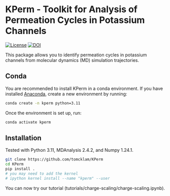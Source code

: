 # KPerm - Toolkit for Analysis of Permeation Cycles in Potassium Channels


[![License](https://img.shields.io/github/license/deGrootLab/KPerm)](https://www.gnu.org/licenses/gpl-3.0.en.html) [![DOI](https://img.shields.io/badge/DOI-10.1021%2Facs.jctc.3c00061-purple)](https://pubs.acs.org/doi/10.1021/acs.jctc.3c00061)

This package allows you to identify permeation cycles in potassium channels from molecular dynamics (MD) simulation trajectories.

## Conda
You are recommended to install KPerm in a conda environment. If you have installed [Anaconda](https://www.anaconda.com/), create a new environment by running:

```bash
conda create -n kperm python=3.11
```

Once the environment is set up, run:
```bash
conda activate kperm
```
## Installation
Tested with Python 3.11, MDAnalysis 2.4.2, and Numpy 1.24.1.
```bash
git clone https://github.com/tomcklam/KPerm
cd KPerm
pip install .
# you may need to add the kernel
# ipython kernel install --name "kperm" --user
```

You can now try our tutorial (tutorials/charge-scaling/charge-scaling.ipynb).
